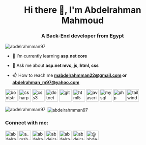 <!--
### Hi there 👋


**abdelrahmman97/abdelrahmman97** is a ✨ _special_ ✨ repository because its `README.md` (this file) appears on your GitHub profile.

Here are some ideas to get you started:

- 🔭 I’m currently working on ...
- 🌱 I’m currently learning ...
- 👯 I’m looking to collaborate on ...
- 🤔 I’m looking for help with ...
- 💬 Ask me about ...
- 📫 How to reach me: ...
- 😄 Pronouns: ...
- ⚡ Fun fact: ...
-->

<h1 align="center">Hi there 👋, I'm Abdelrahman Mahmoud</h1>
<h3 align="center">A Back-End developer from Egypt</h3>

<p align="left"> <img src="https://komarev.com/ghpvc/?username=abdelrahmman97" alt="abdelrahmman97" /> </p>

- 🌱 I’m currently learning **asp.net core**

- 💬 Ask me about **asp.net mvc, js, html, css**

- 📫 How to reach me **mabdelrahmman22@gmail.com or abdelrahman_m97@yahoo.com**

<p align="left"><img src="https://getbootstrap.com/docs/5.0/assets/brand/bootstrap-logo.svg" alt="bootstrap" width="40" height="40"/> <img src="https://seeklogo.com/images/C/c-sharp-c-logo-02F17714BA-seeklogo.com.png" alt="csharp" width="40" height="40"/> <img src="https://devicons.github.io/devicon/devicon.git/icons/css3/css3-original-wordmark.svg" alt="css3" width="40" height="40"/> <img src="https://devicons.github.io/devicon/devicon.git/icons/dot-net/dot-net-original-wordmark.svg" alt="dotnet" width="40" height="40"/> <img src="https://www.vectorlogo.zone/logos/git-scm/git-scm-icon.svg" alt="git" width="40" height="40"/> <img src="https://devicons.github.io/devicon/devicon.git/icons/html5/html5-original-wordmark.svg" alt="html5" width="40" height="40"/> <img src="https://devicons.github.io/devicon/devicon.git/icons/javascript/javascript-original.svg" alt="javascript" width="40" height="40"/> <img src="https://devicons.github.io/devicon/devicon.git/icons/mysql/mysql-original-wordmark.svg" alt="mysql" width="40" height="40"/> <img src="https://devicons.github.io/devicon/devicon.git/icons/php/php-original.svg" alt="php" width="40" height="40"/> <img src="https://www.vectorlogo.zone/logos/tailwindcss/tailwindcss-icon.svg" alt="tailwind" width="40" height="40"/></p><p><img align="left" src="https://github-readme-stats.vercel.app/api/top-langs/?username=abdelrahmman97&layout=compact&hide=html" alt="abdelrahmman97" /></p>

<p>&nbsp;<img align="center" src="https://github-readme-stats.vercel.app/api?username=abdelrahmman97&show_icons=true" alt="abdelrahmman97" /></p>

<h3 align="left">Connect with me:</h3>
<p align="left">
<a href="https://dev.to/abdelrahman97" target="blank"><img align="center" src="https://cdn.jsdelivr.net/npm/simple-icons@3.0.1/icons/dev-dot-to.svg" alt="abdelrahman97" height="30" width="40" /></a>
<a href="https://twitter.com/a_mahmoud97" target="blank"><img align="center" src="https://cdn.jsdelivr.net/npm/simple-icons@3.0.1/icons/twitter.svg" alt="a_mahmoud97" height="30" width="40" /></a>
<a href="https://linkedin.com/in/abdelrahman1097" target="blank"><img align="center" src="https://cdn.jsdelivr.net/npm/simple-icons@3.0.1/icons/linkedin.svg" alt="abdelrahman1097" height="30" width="40" /></a>
<a href="https://fb.com/abdelrahman.m97" target="blank"><img align="center" src="https://cdn.jsdelivr.net/npm/simple-icons@3.0.1/icons/facebook.svg" alt="abdelrahman.m97" height="30" width="40" /></a>
<a href="https://instagram.com/abdelrahman.m97" target="blank"><img align="center" src="https://cdn.jsdelivr.net/npm/simple-icons@3.0.1/icons/instagram.svg" alt="abdelrahman.m97" height="30" width="40" /></a>
<a href="https://dribbble.com/abdelrahman_m97" target="blank"><img align="center" src="https://cdn.jsdelivr.net/npm/simple-icons@3.0.1/icons/dribbble.svg" alt="abdelrahman_m97" height="30" width="40" /></a>
<a href="https://www.hackerrank.com/@abdelrahman_m" target="blank"><img align="center" src="https://cdn.jsdelivr.net/npm/simple-icons@3.0.1/icons/hackerrank.svg" alt="@abdelrahman_m" height="30" width="40" /></a>
</p>
